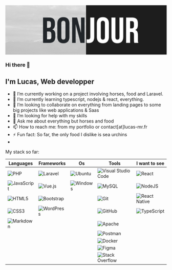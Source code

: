 
<img src="https://github.com/Lucas-M-R/Lucas-M-R/blob/main/img/banner_bonjour.png?raw=true" align="center" alt="Bonjour et bienvenue sur mon profil Github">


### Hi there 👋

## I'm Lucas, Web developper

- 🔭 I’m currently working on a project involving horses, food and Laravel.
- 🌱 I’m currently learning typescript, nodejs & react, everything.
- 👯 I’m looking to collaborate on everything from landing pages to some big projects like web applications & Saas
- 🤔 I’m looking for help with my skills
- 💬 Ask me about everything but horses and food
- 📫 How to reach me: from my portfolio or contact[at]lucas-mr.fr
- ⚡ Fun fact: So far, the only food I dislike is sea urchins
- 
My stack so far:


| Languages                                                                                                                    | Frameworks                                                                                                            | Os                                                                                                       | Tools                                                                                                                                             | I want to see                                                                                                               |
|------------------------------------------------------------------------------------------------------------------------------|-----------------------------------------------------------------------------------------------------------------------|----------------------------------------------------------------------------------------------------------|---------------------------------------------------------------------------------------------------------------------------------------------------|-----------------------------------------------------------------------------------------------------------------------------|
| ![PHP](https://img.shields.io/badge/php-%23777BB4.svg?style=for-the-badge&logo=php&logoColor=white)                          | ![Laravel](https://img.shields.io/badge/laravel-%23FF2D20.svg?style=for-the-badge&logo=laravel&logoColor=white)       | ![Ubuntu](https://img.shields.io/badge/Ubuntu-E95420?style=for-the-badge&logo=ubuntu&logoColor=white)    | ![Visual Studio Code](https://img.shields.io/badge/Visual%20Studio%20Code-0078d7.svg?style=for-the-badge&logo=visual-studio-code&logoColor=white) | ![React](https://img.shields.io/badge/react-%2320232a.svg?style=for-the-badge&logo=react&logoColor=%2361DAFB)               |
| ![JavaScript](https://img.shields.io/badge/javascript-%23323330.svg?style=for-the-badge&logo=javascript&logoColor=%23F7DF1E) | ![Vue.js](https://img.shields.io/badge/vuejs-%2335495e.svg?style=for-the-badge&logo=vuedotjs&logoColor=%234FC08D)     | ![Windows](https://img.shields.io/badge/Windows-0078D6?style=for-the-badge&logo=windows&logoColor=white) | ![MySQL](https://img.shields.io/badge/mysql-%2300f.svg?style=for-the-badge&logo=mysql&logoColor=white)                                            | ![NodeJS](https://img.shields.io/badge/node.js-6DA55F?style=for-the-badge&logo=node.js&logoColor=white)                     |
| ![HTML5](https://img.shields.io/badge/html5-%23E34F26.svg?style=for-the-badge&logo=html5&logoColor=white)                    | ![Bootstrap](https://img.shields.io/badge/bootstrap-%23563D7C.svg?style=for-the-badge&logo=bootstrap&logoColor=white) |                                                                                                          | ![Git](https://img.shields.io/badge/git-%23F05033.svg?style=for-the-badge&logo=git&logoColor=white)                                               | ![React Native](https://img.shields.io/badge/react_native-%2320232a.svg?style=for-the-badge&logo=react&logoColor=%2361DAFB) |
| ![CSS3](https://img.shields.io/badge/css3-%231572B6.svg?style=for-the-badge&logo=css3&logoColor=white)                       | ![WordPress](https://img.shields.io/badge/WordPress-%23117AC9.svg?style=for-the-badge&logo=WordPress&logoColor=white) |                                                                                                          | ![GitHub](https://img.shields.io/badge/github-%23121011.svg?style=for-the-badge&logo=github&logoColor=white)                                      | ![TypeScript](https://img.shields.io/badge/typescript-%23007ACC.svg?style=for-the-badge&logo=typescript&logoColor=white)    |
| ![Markdown](https://img.shields.io/badge/markdown-%23000000.svg?style=for-the-badge&logo=markdown&logoColor=white)           |                                                                                                                       |                                                                                                          | ![Apache](https://img.shields.io/badge/apache-%23D42029.svg?style=for-the-badge&logo=apache&logoColor=white)                                      |                                                                                                                             |
|                                                                                                                              |                                                                                                                       |                                                                                                          | ![Postman](https://img.shields.io/badge/Postman-FF6C37?style=for-the-badge&logo=postman&logoColor=white)                                          |                                                                                                                             |
|                                                                                                                              |                                                                                                                       |                                                                                                          | ![Docker](https://img.shields.io/badge/docker-%230db7ed.svg?style=for-the-badge&logo=docker&logoColor=white)                                      |                                                                                                                             |
|                                                                                                                              |                                                                                                                       |                                                                                                          | ![Figma](https://img.shields.io/badge/figma-%23F24E1E.svg?style=for-the-badge&logo=figma&logoColor=white)                                         |                                                                                                                             |
|                                                                                                                              |                                                                                                                       |                                                                                                          | ![Stack Overflow](https://img.shields.io/badge/-Stackoverflow-FE7A16?style=for-the-badge&logo=stack-overflow&logoColor=white)                     |                                                                                                                             |

















<!--
[![Visits Badge](https://badges.pufler.dev/visits/Lucas-M-R/git-badges)](https://badges.pufler.dev)
[![Repos Badge](https://badges.pufler.dev/repos/Lucas-M-R)](https://badges.pufler.dev)
[![Commits Badge](https://badges.pufler.dev/commits/monthly/Lucas-M-R)](https://badges.pufler.dev)
-->
